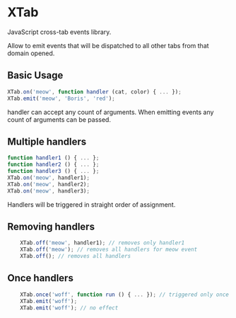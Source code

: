 XTab
===

JavaScript cross-tab events library.

Allow to emit events that will be dispatched to all other tabs from that domain opened.

Basic Usage
---
```javascript
XTab.on('meow', function handler (cat, color) { ... });
XTab.emit('meow', 'Boris', 'red');
```

handler can accept any count of arguments.
When emitting events any count of arguments can be passed.

Multiple handlers
---
```javascript
function handler1 () { ... };
function handler2 () { ... };
function handler3 () { ... };
XTab.on('meow', handler1);
XTab.on('meow', handler2);
XTab.on('meow', handler3);
```

Handlers will be triggered in straight order of assignment.

Removing handlers
---
```javascript
    XTab.off('meow', handler1); // removes only handler1
    XTab.off('meow'); // removes all handlers for meow event
    XTab.off(); // removes all handlers
```

Once handlers
---
```javascript
    XTab.once('woff', function run () { ... }); // triggered only once
    XTab.emit('woff');
    XTab.emit('woff'); // no effect
```